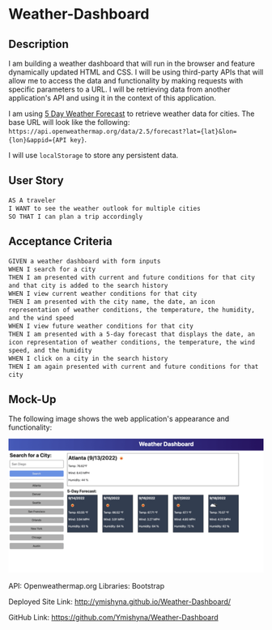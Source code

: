 # Weather-Dashboard

## Description

I am building a weather dashboard that will run in the browser and feature dynamically updated HTML and CSS. I will be using third-party APIs that will allow me to access the data and functionality by making requests with specific parameters to a URL. I will be retrieving data from another application's API and using it in the context of this application.

I am using [5 Day Weather Forecast](https://openweathermap.org/forecast5) to retrieve weather data for cities. The base URL will look like the following: `https://api.openweathermap.org/data/2.5/forecast?lat={lat}&lon={lon}&appid={API key}`. 

I will use `localStorage` to store any persistent data. 

## User Story

```
AS A traveler
I WANT to see the weather outlook for multiple cities
SO THAT I can plan a trip accordingly
```

## Acceptance Criteria

```
GIVEN a weather dashboard with form inputs
WHEN I search for a city
THEN I am presented with current and future conditions for that city and that city is added to the search history
WHEN I view current weather conditions for that city
THEN I am presented with the city name, the date, an icon representation of weather conditions, the temperature, the humidity, and the wind speed
WHEN I view future weather conditions for that city
THEN I am presented with a 5-day forecast that displays the date, an icon representation of weather conditions, the temperature, the wind speed, and the humidity
WHEN I click on a city in the search history
THEN I am again presented with current and future conditions for that city
```

## Mock-Up

The following image shows the web application's appearance and functionality:

![The weather app includes a search option, a list of cities, and a five-day forecast and current weather conditions for Atlanta.](./assets/images/weather-dashboard-demo.png)

API: Openweathermap.org
Libraries: Bootstrap


Deployed Site Link:
http://ymishyna.github.io/Weather-Dashboard/

GitHub Link:
https://github.com/Ymishyna/Weather-Dashboard
